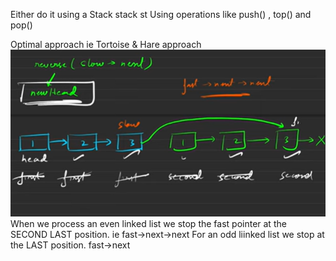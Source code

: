 Either do it using a Stack
stack st
Using operations like push() , top() and pop()


Optimal approach ie Tortoise & Hare approach
![alt text](image.png)
When we process an even linked list we stop the fast pointer
at the SECOND LAST position. ie fast->next->next
For an odd liinked list we stop at the LAST position.
fast->next

